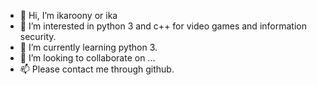 - 👋 Hi, I’m ikaroony or ika
- 👀 I’m interested in python 3 and c++ for video games and information security.
- 🌱 I’m currently learning python 3.
- 💞️ I’m looking to collaborate on ...
- 📫 Please contact me through github.
